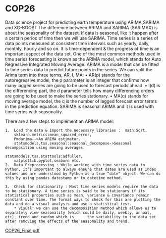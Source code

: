 # COP26
Data science project for predicting earth temperature using ARIMA,SARIMA and XG-BOOST
The difference between ARIMA and SARIMA (SARIMAX) is about the seasonality of the dataset. if  data is seasonal, like it happen after a certain period of time then we will use SARIMA.
Time series is a series of data points measured at consistent time intervals such as yearly, daily, monthly, hourly and so on. It is time-dependent & the progress of time is an important aspect of the data set. One of the most common methods used in time series forecasting is known as the ARIMA model, which stands for Auto Regressive Integrated Moving Average. ARIMA is a model that can be fitted to time series data to predict future points in the series.
We can split the Arima term into three terms, AR, I, MA:
	• AR(p) stands for the autoregressive model, the p parameter is an integer that confirms how many lagged series are going to be used to forecast periods ahead.
	• I(d) is the differencing part, the d parameter tells how many differencing orders are going to be used to make the series stationary.
	• MA(q) stands for moving average model, the q is the number of lagged forecast error terms in the prediction equation. 
	SARIMA is seasonal ARIMA and it is used with time series with seasonality.
  
  There are a few steps to implement an ARIMA model:
 
	1.  Load the data & Import the necessary libraries :  math:Sqrt,
        sklearn.metrics:mean_squared_error,
        Pmdarima-->An ARIMA estimator.
        statsmodels.tsa.seasonal:seasonal_decompose->Seasonal decomposition using moving averages.
                                                        statsmodels.tsa.stattools:adfuller,
        matplotlib.pyplot,seaborn etc.
    2.  Data Preprocessing : While working with time series data in Python, it’s important to always ensure that dates are used as index values and are understood by Python as a true “date” object. We can do this by using pandas datestamp or to_datetime method.

    3.  Check for stationarity : Most time series models require the data to be stationary. A time series is said to be stationary if its statistical properties such as mean, variance & covariance remain constant over time. The formal ways to check for this are plotting the data and do a visual analysis and use a statistical test.
		* Visual: we can use the decomposition method which allows us to separately view seasonality (which could be daily, weekly, annual, etc), trend and random which is      the variability in the data set after removing the effects of the seasonality and trend.
[COP26_Final.pdf](https://github.com/Code-F5/COP26/files/8736203/COP26_Final.pdf)
